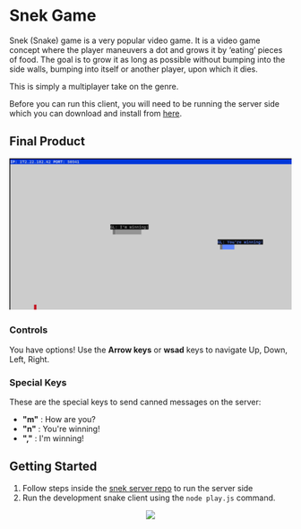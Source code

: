 # Snek Game

Snek (Snake) game is a very popular video game. It is a video game concept where the player maneuvers a dot and grows it by ‘eating’ pieces of food. The goal is to grow it as long as possible without bumping into the side walls, bumping into itself or another player, upon which it dies.

This is simply a multiplayer take on the genre.

Before you can run this client, you will need to be running the server side which you can download and install from <a href="https://github.com/lighthouse-labs/snek-multiplayer">here</a>. 

## Final Product

!["Screenshot of snek game demo"](./snek-demo.png)


### Controls
You have options! Use the <b>Arrow keys</b> or <b>wsad</b> keys to navigate Up, Down, Left, Right.

### Special Keys
These are the special keys to send canned messages on the server:
- <b>"m"</b> : How are you?
- <b>"n"</b> : You're winning!
- <b>","</b> : I'm winning!

## Getting Started

1. Follow steps inside the <a href="https://github.com/lighthouse-labs/snek-multiplayer">snek server repo</a> to run the server side
2. Run the development snake client using the `node play.js` command.

<p align="center">
  <img src="https://media.giphy.com/media/oAOHKBU8p9R2N3ebRq/giphy.gif" width="300">
 </p>